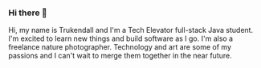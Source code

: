### Hi there 👋

<!--
**Trukendall/Trukendall** is a ✨ _special_ ✨ repository because its `README.md` (this file) appears on your GitHub profile.

Here are some ideas to get you started:

- 🔭 I’m currently working on ...
- 🌱 I’m currently learning ...
- 👯 I’m looking to collaborate on ...
- 🤔 I’m looking for help with ...
- 💬 Ask me about ...
- 📫 How to reach me: ...
- 😄 Pronouns: ...
- ⚡ Fun fact: ...
-->

Hi, my name is Trukendall and I'm a Tech Elevator full-stack Java student. 
I'm excited to learn new things and build software as I go. 
I'm also a freelance nature photographer. Technology and art are some of my passions and I can't wait to merge them together in the near future. 
